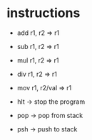 # instructions
- add r1, r2 => r1
- sub r1, r2 => r1
- mul r1, r2 => r1
- div r1, r2 => r1
- mov r1, r2/val => r1

- hlt -> stop the program

- pop -> pop from stack
- psh -> push to stack
